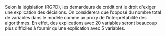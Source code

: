 Selon la législation (RGPD), les demandeurs de crédit ont le droit d'exiger une explication des décisions. On considèrera que l’opposé du nombre total de variables dans le modèle comme un proxy de l’interprétabilité des algorithmes. En effet, des explications avec 20 variables seront beaucoup plus difficiles à fournir qu’une explication avec 5 variables.
